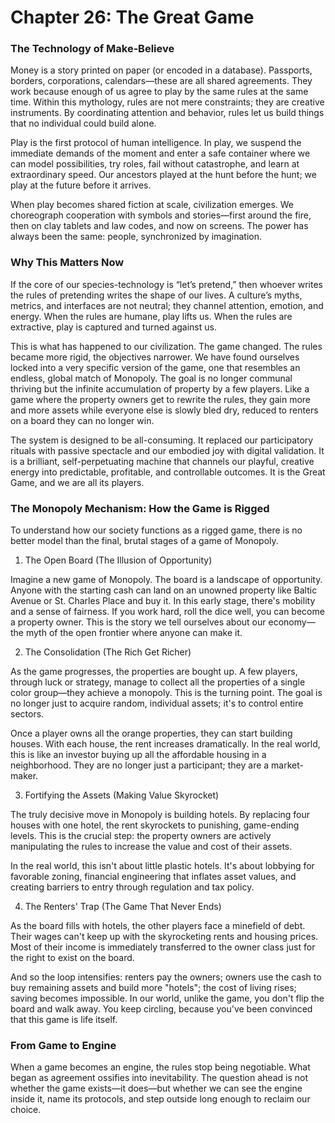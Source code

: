 # Chapter 26: The Great Game

### The Technology of Make‑Believe

Money is a story printed on paper (or encoded in a database). Passports, borders, corporations, calendars—these are all shared agreements. They work because enough of us agree to play by the same rules at the same time. Within this mythology, rules are not mere constraints; they are creative instruments. By coordinating attention and behavior, rules let us build things that no individual could build alone.

Play is the first protocol of human intelligence. In play, we suspend the immediate demands of the moment and enter a safe container where we can model possibilities, try roles, fail without catastrophe, and learn at extraordinary speed. Our ancestors played at the hunt before the hunt; we play at the future before it arrives.

When play becomes shared fiction at scale, civilization emerges. We choreograph cooperation with symbols and stories—first around the fire, then on clay tablets and law codes, and now on screens. The power has always been the same: people, synchronized by imagination.

### Why This Matters Now

If the core of our species-technology is “let’s pretend,” then whoever writes the rules of pretending writes the shape of our lives. A culture’s myths, metrics, and interfaces are not neutral; they channel attention, emotion, and energy. When the rules are humane, play lifts us. When the rules are extractive, play is captured and turned against us.

This is what has happened to our civilization. The game changed. The rules became more rigid, the objectives narrower. We have found ourselves locked into a very specific version of the game, one that resembles an endless, global match of Monopoly. The goal is no longer communal thriving but the infinite accumulation of property by a few players. Like a game where the property owners get to rewrite the rules, they gain more and more assets while everyone else is slowly bled dry, reduced to renters on a board they can no longer win.

The system is designed to be all-consuming. It replaced our participatory rituals with passive spectacle and our embodied joy with digital validation. It is a brilliant, self-perpetuating machine that channels our playful, creative energy into predictable, profitable, and controllable outcomes. It is the Great Game, and we are all its players.

### The Monopoly Mechanism: How the Game is Rigged

To understand how our society functions as a rigged game, there is no better model than the final, brutal stages of a game of Monopoly.

1) The Open Board (The Illusion of Opportunity)

Imagine a new game of Monopoly. The board is a landscape of opportunity. Anyone with the starting cash can land on an unowned property like Baltic Avenue or St. Charles Place and buy it. In this early stage, there's mobility and a sense of fairness. If you work hard, roll the dice well, you can become a property owner. This is the story we tell ourselves about our economy—the myth of the open frontier where anyone can make it.

2) The Consolidation (The Rich Get Richer)

As the game progresses, the properties are bought up. A few players, through luck or strategy, manage to collect all the properties of a single color group—they achieve a monopoly. This is the turning point. The goal is no longer just to acquire random, individual assets; it's to control entire sectors.

Once a player owns all the orange properties, they can start building houses. With each house, the rent increases dramatically. In the real world, this is like an investor buying up all the affordable housing in a neighborhood. They are no longer just a participant; they are a market-maker.

3) Fortifying the Assets (Making Value Skyrocket)

The truly decisive move in Monopoly is building hotels. By replacing four houses with one hotel, the rent skyrockets to punishing, game-ending levels. This is the crucial step: the property owners are actively manipulating the rules to increase the value and cost of their assets.

In the real world, this isn't about little plastic hotels. It's about lobbying for favorable zoning, financial engineering that inflates asset values, and creating barriers to entry through regulation and tax policy.

4) The Renters' Trap (The Game That Never Ends)

As the board fills with hotels, the other players face a minefield of debt. Their wages can't keep up with the skyrocketing rents and housing prices. Most of their income is immediately transferred to the owner class just for the right to exist on the board.

And so the loop intensifies: renters pay the owners; owners use the cash to buy remaining assets and build more "hotels"; the cost of living rises; saving becomes impossible. In our world, unlike the game, you don't flip the board and walk away. You keep circling, because you've been convinced that this game is life itself.

### From Game to Engine

When a game becomes an engine, the rules stop being negotiable. What began as agreement ossifies into inevitability. The question ahead is not whether the game exists—it does—but whether we can see the engine inside it, name its protocols, and step outside long enough to reclaim our choice.
